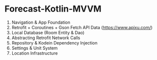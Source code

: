 # Forecast-Kotlin-MVVM

1. Navigation & App Foundation 
2. Retrofit + Coroutines + Gson Fetch API Data (https://www.apixu.com/)
3. Local Database (Room Entity & Dao)
4. Abstracting Retrofit Network Calls
5. Repository & Kodein Dependency Injection 
6. Settings & Unit System
7. Location Infrastructure
